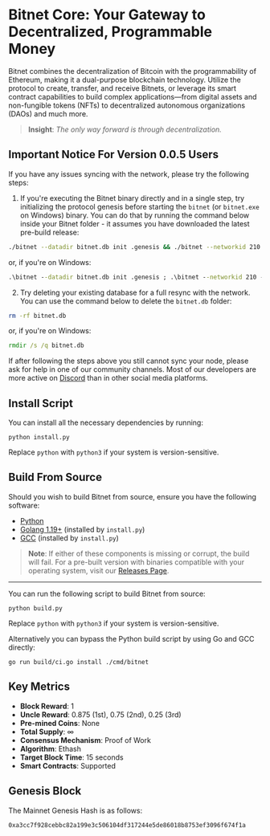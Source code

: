 # Bitnet Core: Your Gateway to Decentralized, Programmable Money

Bitnet combines the decentralization of Bitcoin with the programmability of Ethereum, making it a dual-purpose blockchain technology. Utilize the protocol to create, transfer, and receive Bitnets, or leverage its smart contract capabilities to build complex applications—from digital assets and non-fungible tokens (NFTs) to decentralized autonomous organizations (DAOs) and much more.

> **Insight**: *The only way forward is through decentralization.*

## Important Notice For Version 0.0.5 Users

If you have any issues syncing with the network, please try the following steps:

1. If you're executing the Bitnet binary directly and in a single step, try initializing the protocol genesis before starting the `bitnet` (or `bitnet.exe` on Windows) binary. You can do that by running the command below inside your Bitnet folder - it assumes you have downloaded the latest pre-build release:

```bash
./bitnet --datadir bitnet.db init .genesis && ./bitnet --networkid 210 --config .nodeconfig
```

or, if you're on Windows:

```cmd
.\bitnet --datadir bitnet.db init .genesis ; .\bitnet --networkid 210 --config .nodeconfig
```

2. Try deleting your existing database for a full resync with the network. You can use the command below to delete the `bitnet.db` folder:

```bash
rm -rf bitnet.db
```

or, if you're on Windows:

```cmd
rmdir /s /q bitnet.db
```

If after following the steps above you still cannot sync your node, please ask for help in one of our community channels. Most of our developers are more active on [Discord](https://discord.com/invite/dtw7rKQfRs) than in other social media platforms.

## Install Script

You can install all the necessary dependencies by running:
```shell
python install.py
```

Replace `python` with `python3` if your system is version-sensitive.

## Build From Source

Should you wish to build Bitnet from source, ensure you have the following software:

- [Python](https://www.python.org/downloads/)
- [Golang 1.19+](https://go.dev/dl/) (installed by `install.py`)
- [GCC](https://gcc.gnu.org/releases.html) (installed by `install.py`)

> **Note**: If either of these components is missing or corrupt, the build will fail. For a pre-built version with binaries compatible with your operating system, visit our [Releases Page](https://github.com/BitnetMoney/bitnet/releases/).

---

You can run the following script to build Bitnet from source:
```shell
python build.py
```

Replace `python` with `python3` if your system is version-sensitive.

Alternatively you can bypass the Python build script by using Go and GCC directly:
```shell
go run build/ci.go install ./cmd/bitnet
```

## Key Metrics

- **Block Reward**: 1
- **Uncle Reward**: 0.875 (1st), 0.75 (2nd), 0.25 (3rd)
- **Pre-mined Coins**: None
- **Total Supply**: ∞
- **Consensus Mechanism**: Proof of Work
- **Algorithm**: Ethash
- **Target Block Time**: 15 seconds
- **Smart Contracts**: Supported

## Genesis Block

The Mainnet Genesis Hash is as follows:

```
0xa3cc7f928cebbc82a199e3c506104df317244e5de86018b8753ef3096f674f1a
```
